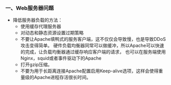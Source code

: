### **一、Web服务器问题**
   - 降低服务器负载的方法：
        - 使用缓存代理服务器
        - 对动态和静态资源设置过期策略
        - 不要让Apache填鸭式的服务客户端，这不仅仅会导致慢，也是导致DDoS攻击变得简单。
      硬件负载均衡器同常可以做缓冲，所以Apache可以快速的完成，让负载均衡器通过缓存响应客户端的请求，
      也可以在服务端使用Nginx，squid或者事件驱动下的Apache
        - 打开gzip压缩。
        - 不要为用于长距离连接Apache配置启用Keep-alive选项，这样会使得重量级的Apache进程存活很长时间。  
    
     